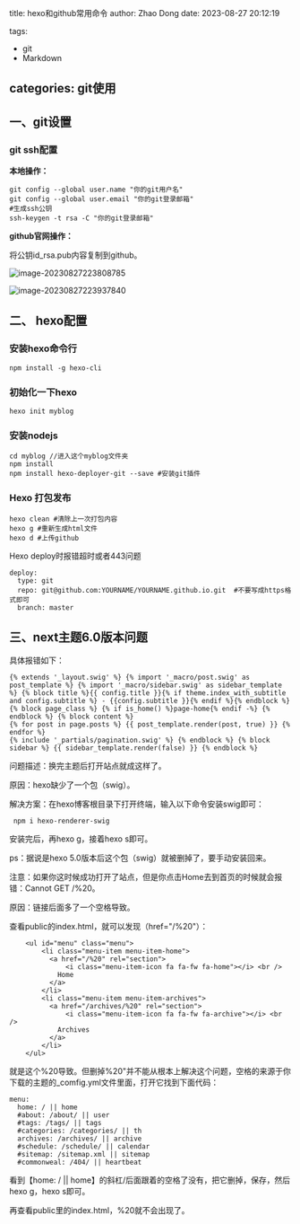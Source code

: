 title: hexo和github常用命令
author: Zhao Dong
date: 2023-08-27 20:12:19

tags:

- git
- Markdown

categories: git使用
---

## 一、git设置

### git ssh配置

**本地操作：**

```
git config --global user.name "你的git用户名"
git config --global user.email "你的git登录邮箱"
#生成ssh公钥
ssh-keygen -t rsa -C "你的git登录邮箱"
```

**github官网操作：**

将公钥id_rsa.pub内容复制到github。

![image-20230827223808785](https://s2.loli.net/2023/08/27/H2TyoBYOX1GsMV7.png)

![image-20230827223937840](https://s2.loli.net/2023/08/27/PJKvCoQaEWxq3ti.png)



## 二、 hexo配置

### **安装hexo命令行**

```	
npm install -g hexo-cli
```

### **初始化一下hexo**

``` 
hexo init myblog
```

### **安装nodejs**

```
cd myblog //进入这个myblog文件夹
npm install
npm install hexo-deployer-git --save #安装git插件

```

### **Hexo 打包发布**

``` 
hexo clean #清除上一次打包内容
hexo g #重新生成html文件
hexo d #上传github

```

Hexo deploy时报错超时或者443问题

```	
deploy:
  type: git
  repo: git@github.com:YOURNAME/YOURNAME.github.io.git  #不要写成https格式即可
  branch: master
```



## 三、next主题6.0版本问题

具体报错如下：

```
{% extends '_layout.swig' %} {% import '_macro/post.swig' as post_template %} {% import '_macro/sidebar.swig' as sidebar_template %} {% block title %}{{ config.title }}{% if theme.index_with_subtitle and config.subtitle %} - {{config.subtitle }}{% endif %}{% endblock %} {% block page_class %} {% if is_home() %}page-home{% endif -%} {% endblock %} {% block content %}
{% for post in page.posts %} {{ post_template.render(post, true) }} {% endfor %}
{% include '_partials/pagination.swig' %} {% endblock %} {% block sidebar %} {{ sidebar_template.render(false) }} {% endblock %}
```

问题描述：换完主题后打开站点就成这样了。

原因：hexo缺少了一个包（swig）。

解决方案：在hexo博客根目录下打开终端，输入以下命令安装swig即可：

```
 npm i hexo-renderer-swig
```

安装完后，再hexo g，接着hexo s即可。

ps：据说是hexo 5.0版本后这个包（swig）就被删掉了，要手动安装回来。

注意：如果你这时候成功打开了站点，但是你点击Home去到首页的时候就会报错：Cannot GET /%20。

原因：链接后面多了一个空格导致。

查看public的index.html，就可以发现（href="/%20"）：

```
    <ul id="menu" class="menu">      
        <li class="menu-item menu-item-home">
          <a href="/%20" rel="section">            
              <i class="menu-item-icon fa fa-fw fa-home"></i> <br />            
            Home
          </a>
        </li>        
        <li class="menu-item menu-item-archives">
          <a href="/archives/%20" rel="section">            
              <i class="menu-item-icon fa fa-fw fa-archive"></i> <br />            
            Archives
          </a>
        </li>            
    </ul>
```



就是这个%20导致。但删掉%20"并不能从根本上解决这个问题，空格的来源于你下载的主题的_comfig.yml文件里面，打开它找到下面代码：

```
menu:
  home: / || home
  #about: /about/ || user
  #tags: /tags/ || tags
  #categories: /categories/ || th
  archives: /archives/ || archive
  #schedule: /schedule/ || calendar
  #sitemap: /sitemap.xml || sitemap
  #commonweal: /404/ || heartbeat
```

看到【home: / || home】的斜杠/后面跟着的空格了没有，把它删掉，保存，然后hexo g，hexo s即可。

再查看public里的index.html，%20就不会出现了。
